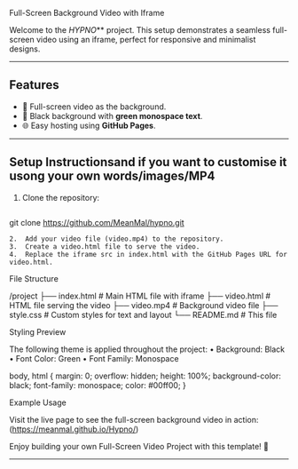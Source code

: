 Full-Screen Background Video with Iframe

Welcome to the *HYPNO*** project. This setup demonstrates a seamless full-screen video using an iframe, perfect for responsive and minimalist designs.

---

## Features
- 🎥 Full-screen video as the background.
- 🖤 Black background with **green monospace text**.
- 🌐 Easy hosting using **GitHub Pages**.

---

## Setup Instructionsand if you want to customise it usong your own words/images/MP4

1. Clone the repository:
   ```bash
git clone https://github.com/MeanMal/hypno.git

	2.	Add your video file (video.mp4) to the repository.
	3.	Create a video.html file to serve the video.
	4.	Replace the iframe src in index.html with the GitHub Pages URL for video.html.

File Structure

/project
├── index.html     # Main HTML file with iframe
├── video.html     # HTML file serving the video
├── video.mp4      # Background video file
├── style.css      # Custom styles for text and layout
└── README.md      # This file

Styling Preview

The following theme is applied throughout the project:
	•	Background: Black
	•	Font Color: Green
	•	Font Family: Monospace

body, html {
  margin: 0;
  overflow: hidden;
  height: 100%;
  background-color: black;
  font-family: monospace;
  color: #00ff00;
}

Example Usage

Visit the live page to see the full-screen background video in action:
(https://meanmal.github.io/Hypno/)

Enjoy building your own Full-Screen Video Project with this template! 🎉

---
